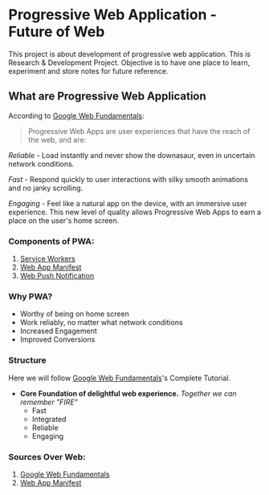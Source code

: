 # Progressive Web Application - Future of Web

This project is about development of progressive web application. This is Research & Development Project.
Objective is to have one place to learn, experiment and store notes for future reference.


## What are Progressive Web Application

According to [Google Web Fundamentals](https://developers.google.com/web/progressive-web-apps/):

> Progressive Web Apps are user experiences that have the reach of the web, and are:

_Reliable_ - Load instantly and never show the downasaur, even in uncertain network conditions.

_Fast_ - Respond quickly to user interactions with silky smooth animations and no janky scrolling.

_Engaging_ - Feel like a natural app on the device, with an immersive user experience.
This new level of quality allows Progressive Web Apps to earn a place on the user's home screen.

### Components of PWA:

1. [Service Workers]()
2. [Web App Manifest](WebAppManifest)
3. [Web Push Notification]()

### Why PWA? 

*  Worthy of being on home screen
*  Work reliably, no matter what network conditions
*  Increased Engagement
*  Improved Conversions

### Structure

Here we will follow [Google Web Fundamentals](https://developers.google.com/web/fundamentals/)'s Complete Tutorial.

* __Core Foundation of delightful web experience.__ _Together we can remember "FIRE"_
    - Fast
    - Integrated
    - Reliable 
    - Engaging


### Sources Over Web:

1. [Google Web Fundamentals](https://developers.google.com/web/progressive-web-apps/)
2. [Web App Manifest](https://developers.google.com/web/fundamentals/web-app-manifest/)




